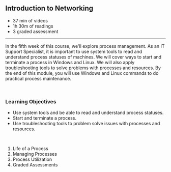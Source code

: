## Introduction to Networking

- 37 min of videos
- 1h 30m of readings
- 3 graded assessment

<hr>

In the fifth week of this course, we'll explore process management. As an IT Support Specialist, it is important to use system tools to read and understand process statuses of machines. We will cover ways to start and terminate a process in Windows and Linux. We will also apply troubleshooting tools to solve problems with processes and resources. By the end of this module, you will use Windows and Linux commands to do practical process maintenance.

<br>

### Learning Objectives

- Use system tools and be able to read and understand process statuses.
- Start and terminate a process.
- Use troubleshooting tools to problem solve issues with processes and resources.

<br>

1. Life of a Process
2. Managing Processes
3. Process Utilization
4. Graded Assessments
